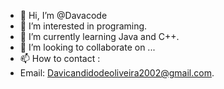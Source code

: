 - 👋 Hi, I’m @Davacode
- 👀 I’m interested in programing.
- 🌱 I’m currently learning Java and C++.
- 💞️ I’m looking to collaborate on ...
- 📫 How to contact :
- Email:  Davicandidodeoliveira2002@gmail.com.


<!---
Davacode/Davacode is a ✨ special ✨ repository because its `README.md` (this file) appears on your GitHub profile.
You can click the Preview link to take a look at your changes.
--->
